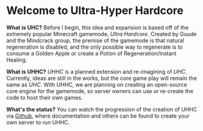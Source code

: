 # Welcome to Ultra-Hyper Hardcore

**What is UHC?**
Before I begin, this idea and expansion is based off of the extremely popular Minecraft gamemode, *Ultra Hardcore*. Created by Guude and the Mindcrack group, the premise of the gamemode is that natural regeneration is disabled, and the only possible way to regenerate is to consume a Golden Apple or create a Potion of Regeneration/Instant Healing.


**What is UHHC?**
*UHHC* is a planned extension and re-imagining of *UHC*. Currently, ideas are still in the works, but the core game play will remain the same as *UHC*. With UHHC, we are planning on creating an open-source core engine for the gamemode, so server owners can use or re-create the code to host their own games.


**What's the status?**
You can watch the progression of the creation of UHHC via [Github](https://github.com/vexio/uhhc), where documentation and others can be found to create your own server to run UHHC.

